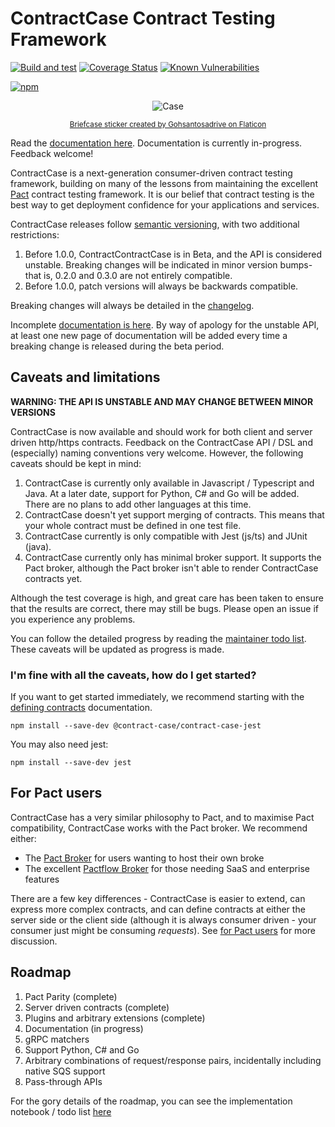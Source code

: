 # ContractCase Contract Testing Framework

[![Build and test](https://github.com/case-contract-testing/contract-case/actions/workflows/build-and-test.yml/badge.svg?branch=main)](https://github.com/case-contract-testing/contract-case/actions/workflows/build-and-test.yml)
[![Coverage Status](https://coveralls.io/repos/github/case-contract-testing/contract-case/badge.svg?branch=main)](https://coveralls.io/github/case-contract-testing/contract-case?branch=main)
[![Known Vulnerabilities](https://snyk.io/test/github/case-contract-testing/contract-case/badge.svg?targetFile=packages/contract-case-jest/package.json)](https://snyk.io/test/github/case-contract-testing/contract-case?targetFile=packages/contract-case-jest/package.json)

[![npm](https://img.shields.io/npm/v/@contract-case/contract-case-jest.svg)](https://www.npmjs.com/package/@contract-case/contract-case-jest)

<span align="center">

![Case](https://github.com/case-contract-testing/contract-case/raw/main/docs/suitcase.png)

<sub>[Briefcase sticker created by Gohsantosadrive on Flaticon](https://www.flaticon.com/free-stickers/law)</sub>

</span>

Read the [documentation here](https://case.contract-testing.io/docs/intro/). Documentation is currently in-progress. Feedback welcome!

ContractCase is a next-generation consumer-driven contract testing framework, building
on many of the lessons from maintaining the excellent [Pact](pact.io) contract testing
framework. It is our belief that contract testing is the best way to get
deployment confidence for your applications and services.

ContractCase releases follow [semantic versioning](https://semver.org/), with two additional restrictions:

1. Before 1.0.0, ContractContractCase is in Beta, and the API is considered unstable. Breaking changes will be indicated in minor
   version bumps- that is, 0.2.0 and 0.3.0 are not entirely compatible.
2. Before 1.0.0, patch versions will always be backwards compatible.

Breaking changes will always be detailed in the [changelog](./CHANGELOG.md).

Incomplete [documentation is here](https://case.contract-testing.io/docs/intro/). By way of apology for the unstable API, at least one new page of documentation will be added every time a breaking change is released during the beta period.

## Caveats and limitations

**WARNING: THE API IS UNSTABLE AND MAY CHANGE BETWEEN MINOR VERSIONS**

ContractCase is now available and should work for both client and server driven http/https
contracts. Feedback on the ContractCase API / DSL and (especially) naming
conventions very welcome. However, the following caveats should be kept in mind:

1. ContractCase is currently only available in Javascript / Typescript and Java. At a later date, support for Python, C# and Go will be added. There are no plans to add other languages at this time.
1. ContractCase doesn't yet support merging of contracts. This means that your whole contract must be defined in one test file.
1. ContractCase currently is only compatible with Jest (js/ts) and JUnit (java).
1. ContractCase currently only has minimal broker support. It supports the Pact
   broker, although the Pact broker isn't able to render ContractCase contracts
   yet.

Although the test coverage is high, and great care has been taken to ensure that the results are correct, there may still be bugs. Please open an issue if you experience any problems.

You can follow the detailed progress by reading the [maintainer todo list](./docs/maintainers/todo.md). These caveats will be updated as progress is made.

### I'm fine with all the caveats, how do I get started?

If you want to get started immediately, we recommend starting with the [defining contracts](https://case.contract-testing.io/docs/defining-contracts/) documentation.

```
npm install --save-dev @contract-case/contract-case-jest
```

You may also need jest:

```
npm install --save-dev jest
```

## For Pact users

ContractCase has a very similar philosophy to Pact, and to maximise Pact
compatibility, ContractCase works with the Pact broker. We
recommend either:

- The [Pact Broker](https://github.com/pact-foundation/pact_broker) for users wanting to host their own broke
- The excellent [Pactflow Broker](https://pactflow.io) for those needing SaaS and enterprise features

There are a few key differences - ContractCase is easier to extend, can express
more complex contracts, and can define contracts at either the server side or
the client side (although it is always consumer driven - your consumer just
might be consuming _requests_).
See [for Pact users](https://case.contract-testing.io/docs/Alternatives/differences-to-pact) for more discussion.

## Roadmap

1. Pact Parity (complete)
2. Server driven contracts (complete)
3. Plugins and arbitrary extensions (complete)
4. Documentation (in progress)
5. gRPC matchers
6. Support Python, C# and Go
7. Arbitrary combinations of request/response pairs, incidentally including native SQS support
8. Pass-through APIs

For the gory details of the roadmap, you can see the implementation notebook / todo list [here](docs/maintainers/todo.md)

<!--- cspell:dictionaries !html --->
